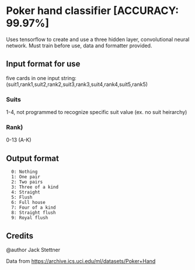 # Poker hand classifier [ACCURACY: 99.97%]
Uses tensorflow to create and use a three hidden layer, convolutional neural network. Must train before use, data and formatter provided.

## Input format for use
five cards in one input string: (suit1,rank1,suit2,rank2,suit3,rank3,suit4,rank4,suit5,rank5)

### Suits
1-4, not programmed to recognize specific suit value (ex. no suit heirarchy)

### Rank)
0-13 (A-K)

## Output format
      0: Nothing
      1: One pair
      2: Two pairs
      3: Three of a kind
      4: Straight
      5: Flush
      6: Full house
      7: Four of a kind
      8: Straight flush
      9: Royal flush
      
## Credits
@author Jack Stettner

Data from https://archive.ics.uci.edu/ml/datasets/Poker+Hand
